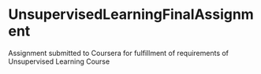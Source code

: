 # UnsupervisedLearningFinalAssignment
Assignment submitted to Coursera for fulfillment of requirements of Unsupervised Learning Course

